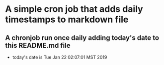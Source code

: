 A simple cron job that adds daily timestamps to markdown file
============================================================
## A chronjob run once daily adding today's date to this README.md file
* today's date is Tue Jan 22 02:07:01 MST 2019

